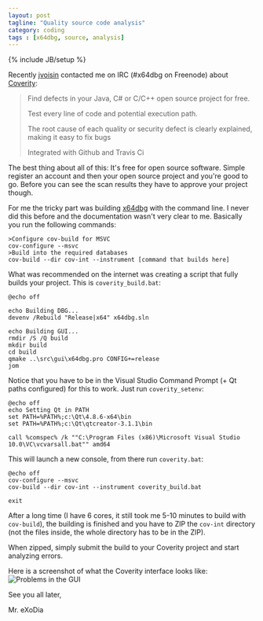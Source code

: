 ```yaml
---
layout: post
tagline: "Quality source code analysis"
category: coding
tags : [x64dbg, source, analysis]
---
```

{% include JB/setup %}

Recently [jvoisin](http://dustri.org) contacted me on IRC (#x64dbg on Freenode) about [Coverity](https://scan.coverity.com):

> Find defects in your Java, C# or C/C++ open source project for free.
> 
> Test every line of code and potential execution path.
> 
> The root cause of each quality or security defect is clearly explained, making it easy to fix bugs
> 
> Integrated with Github and Travis Ci

The best thing about all of this: It's free for open source software. Simple register an account and then your open source project and you're good to go. Before you can see the scan results they have to approve your project though.

For me the tricky part was building [x64dbg](http://x64dbg.com) with the command line. I never did this before and the documentation wasn't very clear to me. Basically you run the following commands:

```
>Configure cov-build for MSVC
cov-configure --msvc
>Build into the required databases
cov-build --dir cov-int --instrument [command that builds here]
```

What was recommended on the internet was creating a script that fully builds your project. This is `coverity_build.bat`:

```
@echo off

echo Building DBG...
devenv /Rebuild "Release|x64" x64dbg.sln

echo Building GUI...
rmdir /S /Q build
mkdir build
cd build
qmake ..\src\gui\x64dbg.pro CONFIG+=release
jom
```

Notice that you have to be in the Visual Studio Command Prompt (+ Qt paths configured) for this to work. Just run `coverity_setenv`:

```
@echo off
echo Setting Qt in PATH
set PATH=%PATH%;c:\Qt\4.8.6-x64\bin
set PATH=%PATH%;c:\Qt\qtcreator-3.1.1\bin

call %comspec% /k ""C:\Program Files (x86)\Microsoft Visual Studio 10.0\VC\vcvarsall.bat"" amd64
```

This will launch a new console, from there run `coverity.bat`:

```
@echo off
cov-configure --msvc
cov-build --dir cov-int --instrument coverity_build.bat

exit
```

After a long time (I have 6 cores, it still took me 5-10 minutes to build with `cov-build`), the building is finished and you have to ZIP the `cov-int` directory (not the files inside, the whole directory has to be in the ZIP).

When zipped, simply submit the build to your Coverity project and start analyzing errors.

Here is a screenshot of what the Coverity interface looks like:
![Problems in the GUI](/images/coverity_screenshot.png)

See you all later,

Mr. eXoDia